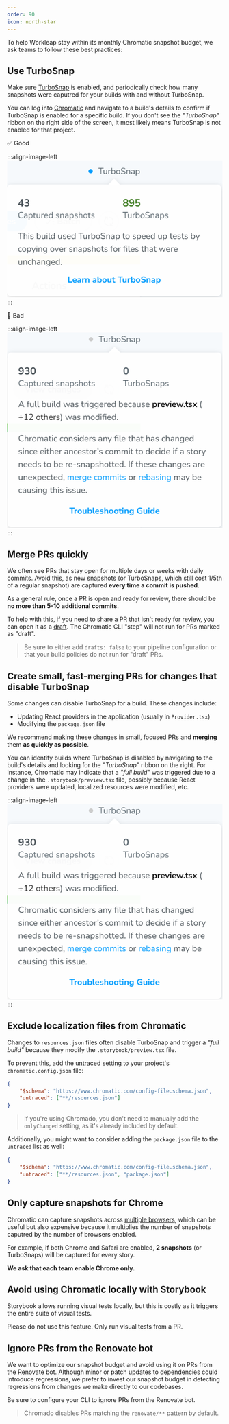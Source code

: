 ```yaml
---
order: 90
icon: north-star
---
```


To help Workleap stay within its monthly Chromatic snapshot budget, we ask teams to follow these best practices:

## Use TurboSnap

Make sure [TurboSnap](https://www.chromatic.com/docs/turbosnap/) is enabled, and periodically check how many snapshots were caputred for your builds with and without TurboSnap.

You can log into [Chromatic](https://www.chromatic.com/) and navigate to a build's details to confirm if TurboSnap is enabled for a specific build. If you don't see the _"TurboSnap"_ ribbon on the right side of the screen, it most likely means TurboSnap is not enabled for that project.

:white_check_mark: Good

:::align-image-left
![](./static/turbosnap-good.png)
:::

:no_entry_sign: Bad

:::align-image-left
![](./static/turbosnap-bad.png)
:::

## Merge PRs quickly

We often see PRs that stay open for multiple days or weeks with daily commits. Avoid this, as new snapshots (or TurboSnaps, which still cost 1/5th of a regular snapshot) are captured **every time a commit is pushed**.

As a general rule, once a PR is open and ready for review, there should be **no more than 5-10 additional commits**.

To help with this, if you need to share a PR that isn't ready for review, you can open it as a [draft](https://learn.microsoft.com/en-us/azure/devops/repos/git/pull-requests?view=azure-devops&tabs=browser#create-draft-prs). The Chromatic CLI "step" will not run for PRs marked as "draft".

> Be sure to either add `drafts: false` to your pipeline configuration or that your build policies do not run for "draft" PRs.

## Create small, fast-merging PRs for changes that disable TurboSnap

Some changes can disable TurboSnap for a build. These changes include:

- Updating React providers in the application (usually in `Provider.tsx`)
- Modifying the `package.json` file

We recommend making these changes in small, focused PRs and **merging** them **as quickly as possible**.

You can identify builds where TurboSnap is disabled by navigating to the build's details and looking for the _"TurboSnap"_ ribbon on the right. For instance, Chromatic may indicate that a _"full build"_ was triggered due to a change in the `.storybook/preview.tsx` file, possibly because React providers were updated, localized resources were modified, etc.

:::align-image-left
![](./static/turbosnap_bad.png)
:::

## Exclude localization files from Chromatic

Changes to `resources.json` files often disable TurboSnap and trigger a _"full build"_ because they modify the `.storybook/preview.tsx` file.

To prevent this, add the [untraced](https://www.chromatic.com/docs/configure/#untraced) setting to your project's `chromatic.config.json` file:

```json chromatic.config.json
{
    "$schema": "https://www.chromatic.com/config-file.schema.json",
    "untraced": ["**/resources.json"]
}
```

> If you're using Chromado, you don't need to manually add the `onlyChanged` setting, as it's already included by default.

Additionally, you might want to consider adding the `package.json` file to the `untraced` list as well:

```json chromatic.config.json
{
    "$schema": "https://www.chromatic.com/config-file.schema.json",
    "untraced": ["**/resources.json", "package.json"]
}
```

## Only capture snapshots for Chrome

Chromatic can capture snapshots across [multiple browsers](https://www.chromatic.com/docs/browsers/), which can be useful but also expensive because it multiplies the number of snapshots caputred by the number of browsers enabled.

For example, if both Chrome and Safari are enabled, **2 snapshots** (or TurboSnaps) will be captured for every story.

**We ask that each team enable Chrome only.**

## Avoid using Chromatic locally with Storybook

Storybook allows running visual tests locally, but this is costly as it triggers the entire suite of visual tests.

Please do not use this feature. Only run visual tests from a PR.

## Ignore PRs from the Renovate bot

We want to optimize our snapshot budget and avoid using it on PRs from the Renovate bot. Although minor or patch updates to dependencies could introduce regressions, we prefer to invest our snapshot budget in detecting regressions from changes we make directly to our codebases.

Be sure to configure your CLI to ignore PRs from the Renovate bot.

> Chromado disables PRs matching the `renovate/**` pattern by default.

